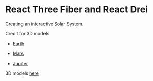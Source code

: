 # React Three Fiber and React Drei

Creating an interactive Solar System.

Credit for 3D models

- [Earth](https://poly.google.com/view/1I5ip-3VOfv)

- [Mars](https://poly.google.com/view/dsrYdi4GZ8U)

- [Jupiter](https://poly.google.com/view/e_2JJbbD6fU)

3D models [here](https://poly.google.com/)





